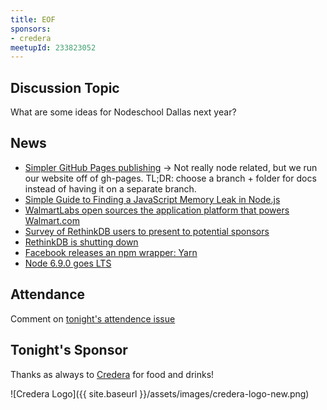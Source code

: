 ```yaml
---
title: EOF
sponsors:
- credera
meetupId: 233823052
---
```


## Discussion Topic

What are some ideas for Nodeschool Dallas next year?

## News

- [Simpler GitHub Pages publishing](https://github.com/blog/2228-simpler-github-pages-publishing) → Not really node related, but we run our website off of gh-pages. TL;DR: choose a branch + folder for docs instead of having it on a separate branch.
- [Simple Guide to Finding a JavaScript Memory Leak in Node.js](https://www.alexkras.com/simple-guide-to-finding-a-javascript-memory-leak-in-node-js/)
- [WalmartLabs open sources the application platform that powers Walmart.com](https://techcrunch.com/2016/10/03/walmartlabs-open-sources-the-application-platform-that-powers-walmart-com/)
- [Survey of RethinkDB users to present to potential sponsors](https://docs.google.com/forms/d/e/1FAIpQLSc1yY2qy25viVc8MiM0XCsyMCpbalgzXrpT3MQAd_d3C1-jhA/viewform?c=0&w=1)
- [RethinkDB is shutting down](https://rethinkdb.com/blog/rethinkdb-shutdown/)
- [Facebook releases an npm wrapper: Yarn](https://twitter.com/mathias/status/785864555876511744)
- [Node 6.9.0 goes LTS](https://nodejs.org/en/blog/release/v6.9.0/)

## Attendance

Comment on [tonight's attendence issue](https://github.com/nodeschool/dallas/issues/93)

## Tonight's Sponsor

Thanks as always to [Credera](http://www.credera.com) for food and drinks!

![Credera Logo]({{ site.baseurl }}/assets/images/credera-logo-new.png)
